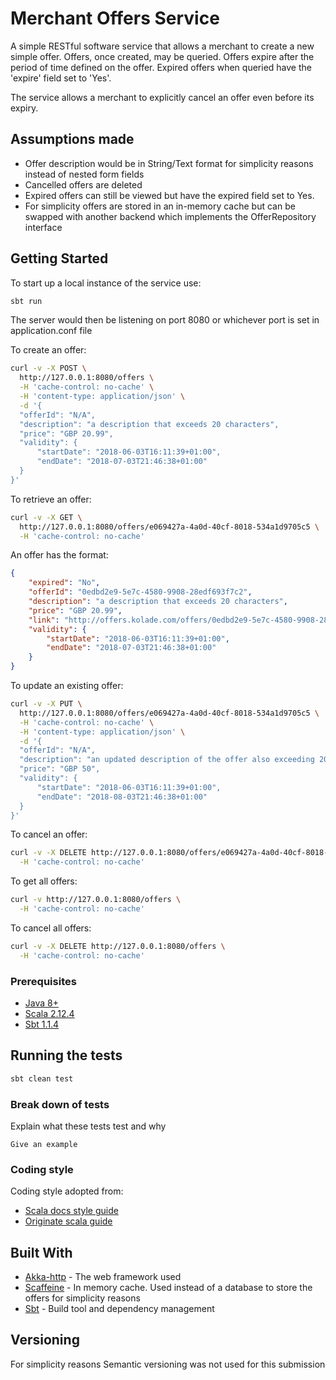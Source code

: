 # Merchant Offers Service

A simple RESTful software service that allows a merchant to create a new simple offer. Offers, once created, may be
queried. Offers expire after the period of time defined on the offer. Expired offers when queried have the 'expire' field set to 'Yes'.

The service allows a merchant to explicitly cancel an offer even before its expiry.

## Assumptions made
- Offer description would be in String/Text format for simplicity reasons instead of nested form fields
- Cancelled offers are deleted
- Expired offers can still be viewed but have the expired field set to Yes.
- For simplicity offers are stored in an in-memory cache but can be swapped with another backend which implements the OfferRepository interface    

## Getting Started

To start up a local instance of the service use:
```bash
sbt run
```

The server would then be listening on port 8080 or whichever port is set in application.conf file

To create an offer:
```bash
curl -v -X POST \
  http://127.0.0.1:8080/offers \
  -H 'cache-control: no-cache' \
  -H 'content-type: application/json' \
  -d '{
  "offerId": "N/A",
  "description": "a description that exceeds 20 characters",
  "price": "GBP 20.99",
  "validity": {
      "startDate": "2018-06-03T16:11:39+01:00",
      "endDate": "2018-07-03T21:46:38+01:00"
  }
}'
```

To retrieve an offer:
```bash
curl -v -X GET \
  http://127.0.0.1:8080/offers/e069427a-4a0d-40cf-8018-534a1d9705c5 \
  -H 'cache-control: no-cache'
```

An offer has the format:
```json
{
    "expired": "No",
    "offerId": "0edbd2e9-5e7c-4580-9908-28edf693f7c2",
    "description": "a description that exceeds 20 characters",
    "price": "GBP 20.99",
    "link": "http://offers.kolade.com/offers/0edbd2e9-5e7c-4580-9908-28edf693f7c2",
    "validity": {
        "startDate": "2018-06-03T16:11:39+01:00",
        "endDate": "2018-07-03T21:46:38+01:00"
    }
}
```

To update an existing offer:
```bash
curl -v -X PUT \
  http://127.0.0.1:8080/offers/e069427a-4a0d-40cf-8018-534a1d9705c5 \
  -H 'cache-control: no-cache' \
  -H 'content-type: application/json' \
  -d '{
  "offerId": "N/A",
  "description": "an updated description of the offer also exceeding 20 characters",
  "price": "GBP 50",
  "validity": {
      "startDate": "2018-06-03T16:11:39+01:00",
      "endDate": "2018-08-03T21:46:38+01:00"
  }
}'
```

To cancel an offer:
```bash
curl -v -X DELETE http://127.0.0.1:8080/offers/e069427a-4a0d-40cf-8018-534a1d9705c5 \
  -H 'cache-control: no-cache'
```

To get all offers:
```bash
curl -v http://127.0.0.1:8080/offers \
  -H 'cache-control: no-cache'
```

To cancel all offers:
```bash
curl -v -X DELETE http://127.0.0.1:8080/offers \
  -H 'cache-control: no-cache'
```

### Prerequisites 

* [Java 8+](http://www.oracle.com/technetwork/java/javase/downloads/jdk8-downloads-2133151.html)
* [Scala 2.12.4](https://www.scala-lang.org/download/)
* [Sbt 1.1.4](https://www.scala-lang.org/download/)


## Running the tests

```bash
sbt clean test
```

### Break down of tests

Explain what these tests test and why

```
Give an example
```

### Coding style

Coding style adopted from: 
* [Scala docs style guide](https://docs.scala-lang.org/style/)
* [Originate scala guide](https://www.originate.com/library/scala-guide-best-practices)


## Built With

* [Akka-http](http://www.dropwizard.io/1.0.2/docs/) - The web framework used
* [Scaffeine](https://maven.apache.org/) - In memory cache. Used instead of a database to store the offers for simplicity reasons
* [Sbt](https://rometools.github.io/rome/) - Build tool and dependency management

## Versioning

For simplicity reasons Semantic versioning was not used for this submission 
